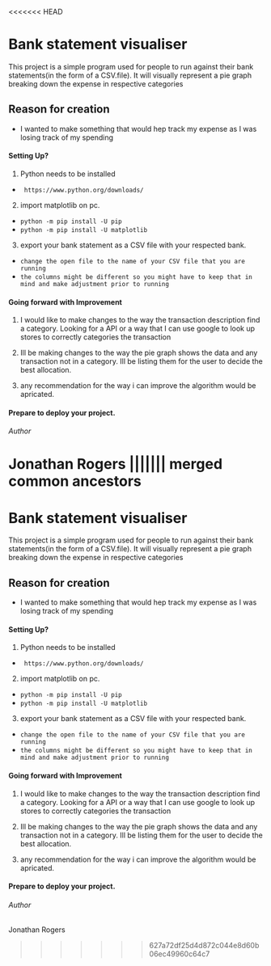 <<<<<<< HEAD
# Bank statement visualiser

This project is a simple program used for people to run against their bank statements(in the form of a CSV.file). It will visually represent a pie graph breaking down the expense in respective categories

## Reason for creation

+ I wanted to make something that would hep track my expense as I was losing track of my spending


#### Setting Up?
1. Python needs to be installed
  + ` https://www.python.org/downloads/`

2. import matplotlib on pc.
  + `python -m pip install -U pip`
  + `python -m pip install -U matplotlib`

3.  export your bank statement as a CSV file with your respected bank.
  + `change the open file to the name of your CSV file that you are running`
  + `the columns might be different so you might have to keep that in mind and make adjustment prior to running`

#### Going forward with Improvement

1. I would like to make changes to the way the transaction description find a category. Looking for a API or a way that I can use google to look up stores to correctly categories the transaction

2. Ill be making changes to the way the pie graph shows the data and any transaction not in a category. Ill be listing them for the user to decide the best allocation.

3. any recommendation for the way i can improve the algorithm would be apricated.

#### Prepare to deploy your project.

###### Author
Jonathan Rogers
||||||| merged common ancestors
=======
# Bank statement visualiser

This project is a simple program used for people to run against their bank statements(in the form of a CSV.file). It will visually represent a pie graph breaking down the expense in respective categories

## Reason for creation

+ I wanted to make something that would hep track my expense as I was losing track of my spending


#### Setting Up?
1. Python needs to be installed
  + ` https://www.python.org/downloads/`

2. import matplotlib on pc.
  + `python -m pip install -U pip`
  + `python -m pip install -U matplotlib`

3.  export your bank statement as a CSV file with your respected bank.
  + `change the open file to the name of your CSV file that you are running`
  + `the columns might be different so you might have to keep that in mind and make adjustment prior to running`

#### Going forward with Improvement

1. I would like to make changes to the way the transaction description find a category. Looking for a API or a way that I can use google to look up stores to correctly categories the transaction

2. Ill be making changes to the way the pie graph shows the data and any transaction not in a category. Ill be listing them for the user to decide the best allocation.

3. any recommendation for the way i can improve the algorithm would be apricated.

#### Prepare to deploy your project.

###### Author
Jonathan Rogers
>>>>>>> 627a72df25d4d872c044e8d60b06ec49960c64c7
